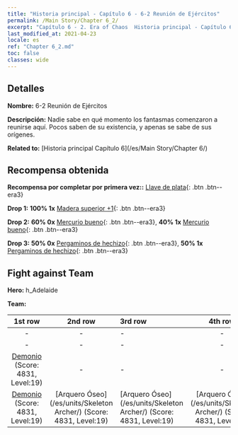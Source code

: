 ```yaml
---
title: "Historia principal - Capítulo 6 - 6-2 Reunión de Ejércitos"
permalink: /Main Story/Chapter 6_2/
excerpt: "Capítulo 6 - 2. Era of Chaos  Historia principal - Capítulo 6_2. 6-2 Reunión de Ejércitos"
last_modified_at: 2021-04-23
locale: es
ref: "Chapter 6_2.md"
toc: false
classes: wide
---
```


## Detalles

 **Nombre:** 6-2 Reunión de Ejércitos

 **Descripción:** Nadie sabe en qué momento los fantasmas comenzaron a reunirse aquí. Pocos saben de su existencia, y apenas se sabe de sus orígenes.

 **Related to:** [Historia principal Capítulo 6](/es/Main Story/Chapter 6/)

## Recompensa obtenida

 **Recompensa por completar por primera vez::** [Llave de plata](/ItemsES/con_693/){: .btn .btn--era3}

 **Drop 1:** **100% 1x** [Madera superior +1](/ItemsES/mat_20/){: .btn .btn--era3}

 **Drop 2:** **60% 0x** [Mercurio bueno](/ItemsES/mat_14/){: .btn .btn--era3}, **40% 1x** [Mercurio bueno](/ItemsES/mat_14/){: .btn .btn--era3}

 **Drop 3:** **50% 0x** [Pergaminos de hechizo](/ItemsES/con_694/){: .btn .btn--era3}, **50% 1x** [Pergaminos de hechizo](/ItemsES/con_694/){: .btn .btn--era3}


## Fight against Team
 **Hero:** h_Adelaide

 **Team:**


  | 1st row | 2nd row | 3rd row | 4th row |
  |:----:|:----:|:----|:----:|
  | - | - | - | - |
  | - | - | - | - |
  | [Demonio](/es/units/Demon/) (Score: 4831, Level:19)  | - | - | - |
  | [Demonio](/es/units/Demon/) (Score: 4831, Level:19)  | [Arquero Óseo](/es/units/Skeleton Archer/) (Score: 4831, Level:19)  | [Arquero Óseo](/es/units/Skeleton Archer/) (Score: 4831, Level:19)  | [Arquero Óseo](/es/units/Skeleton Archer/) (Score: 4831, Level:19)  |



